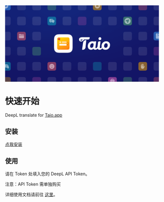 ![](assets/Launch.png)

# 快速开始

DeepL translate for [Taio.app](https://taio.app/)

## 安装

[点我安装](https://taio-deepl-translate.nerdynerd.org/)

## 使用

请在 Token 处填入您的 DeepL API Token。

注意：API Token 需单独购买

详细使用文档请前往 [这里](https://www.notion.so/geekdada/Taio-9610c650bc6f466abf4f2e891577965c)。
